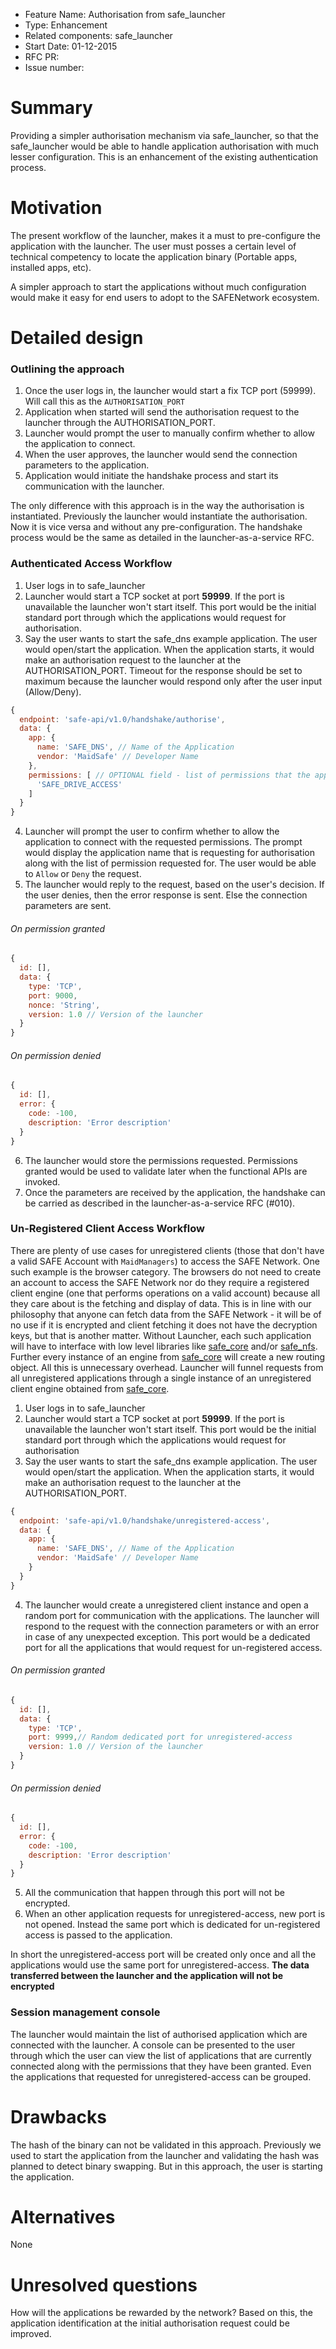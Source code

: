 - Feature Name: Authorisation from safe_launcher
- Type: Enhancement
- Related components: safe_launcher
- Start Date: 01-12-2015
- RFC PR:
- Issue number:

# Summary

Providing a simpler authorisation mechanism via safe_launcher, so that the safe_launcher
would be able to handle application authorisation with much lesser configuration.
This is an enhancement of the existing authentication process.

# Motivation

The present workflow of the launcher, makes it a must to pre-configure the application
with the launcher. The user must posses a certain level of technical competency to locate
the application binary (Portable apps, installed apps, etc).

A simpler approach to start the applications without much configuration would make it
easy for end users to adopt to the SAFENetwork ecosystem.

# Detailed design

### Outlining the approach

1. Once the user logs in, the launcher would start a fix TCP port (59999). Will call this
as the `AUTHORISATION_PORT`
2. Application when started will send the authorisation request to the launcher
through the AUTHORISATION_PORT.
3. Launcher would prompt the user to manually confirm whether to allow the application to connect.
4. When the user approves, the launcher would send the connection parameters to the application.
5. Application would initiate the handshake process and start its communication with the launcher.

The only difference with this approach is in the way the authorisation is instantiated.
Previously the launcher would instantiate the authorisation. Now it is vice versa and without
any pre-configuration. The handshake process would be the same as detailed in the launcher-as-a-service RFC.

### Authenticated Access Workflow

1. User logs in to safe_launcher
2. Launcher would start a TCP socket at port **59999**. If the port is unavailable the launcher
won't start itself. This port would be the initial standard port through which the applications
would request for authorisation.
3. Say the user wants to start the safe_dns example application. The user would open/start the
application. When the application starts, it would make an authorisation request to the launcher
at the AUTHORISATION_PORT. Timeout for the response should be set to maximum because the
launcher would respond only after the user input (Allow/Deny).
```javascript
{
  endpoint: 'safe-api/v1.0/handshake/authorise',
  data: {
    app: {
      name: 'SAFE_DNS', // Name of the Application
      vendor: 'MaidSafe' // Developer Name
    },
    permissions: [ // OPTIONAL field - list of permissions that the application would need
      'SAFE_DRIVE_ACCESS'
    ]
  }
}
```
4. Launcher will prompt the user to confirm whether to allow the application to connect
with the requested permissions. The prompt would display the application name that is
requesting for authorisation along with the list of permission requested for. The user
would be able to `Allow` or `Deny` the request.
5. The launcher would reply to the request, based on the user's decision. If the user
denies, then the error response is sent. Else the connection parameters are sent.
###### On permission granted
```javascript
{
  id: [],
  data: {
    type: 'TCP',
    port: 9000,
    nonce: 'String',
    version: 1.0 // Version of the launcher
  }
}
```
###### On permission denied
```javascript
{
  id: [],
  error: {
    code: -100,
    description: 'Error description'
  }
}
```
6. The launcher would store the permissions requested. Permissions granted would be used
to validate later when the functional APIs are invoked.
7. Once the parameters are received by the application, the handshake can be carried as
described in the launcher-as-a-service RFC (#010).

### Un-Registered Client Access Workflow

There are plenty of use cases for unregistered clients (those that don't have a valid
SAFE Account with `MaidManagers`) to access the SAFE Network. One such example is the browser
category. The browsers do not need to create an account to access the SAFE Network nor do they
require a registered client engine (one that performs operations on a valid account) because
all they care about is the fetching and display of data. This is in line with our philosophy that
anyone can fetch data from the SAFE Network - it will be of no use if it is encrypted and client
fetching it does not have the decryption keys, but that is another matter. Without Launcher,
each such application will have to interface with low level libraries like [safe_core](https://github.com/maidsafe/safe_core) and/or [safe_nfs](https://github.com/maidsafe/safe_nfs). Further every instance of an engine
from [safe_core](https://github.com/maidsafe/safe_core) will create a new routing object.
All this is unnecessary overhead. Launcher will funnel requests from all unregistered
applications through a single instance of an unregistered client engine obtained
from [safe_core](https://github.com/maidsafe/safe_core).

1. User logs in to safe_launcher
2. Launcher would start a TCP socket at port **59999**. If the port is unavailable the launcher
won't start itself. This port would be the initial standard port through which the applications
would request for authorisation
3. Say the user wants to start the safe_dns example application. The user would open/start
the application. When the application starts, it would make an authorisation request to the launcher
at the AUTHORISATION_PORT.
```javascript
{
  endpoint: 'safe-api/v1.0/handshake/unregistered-access',
  data: {
    app: {
      name: 'SAFE_DNS', // Name of the Application
      vendor: 'MaidSafe' // Developer Name
    }
  }
}
```
4. The launcher would create a unregistered client instance and open a random port for
communication with the applications. The launcher will respond to the request with the
connection parameters or with an error in case of any unexpected exception. This port
would be a dedicated port for all the applications that would request for un-registered access.

###### On permission granted
```javascript
{
  id: [],
  data: {
    type: 'TCP',
    port: 9999,// Random dedicated port for unregistered-access    
    version: 1.0 // Version of the launcher
  }
}
```
###### On permission denied
```javascript
{
  id: [],
  error: {
    code: -100,
    description: 'Error description'
  }
}
```
5. All the communication that happen through this port will not be encrypted.
6. When an other application requests for unregistered-access, new port is not opened.
Instead the same port which is dedicated for un-registered access is passed to the application.

In short the unregistered-access port will be created only once and all the applications
would use the same port for unregistered-access. **The data transferred between the launcher
and the application will not be encrypted**

### Session management console

The launcher would maintain the list of authorised application which are connected with the launcher.
A console can be presented to the user through which the user can view the list of applications that are
currently connected along with the permissions that they have been granted. Even the applications
that requested for unregistered-access can be grouped.

# Drawbacks

The hash of the binary can not be validated in this approach. Previously we used to start the application
from the launcher and validating the hash was planned to detect binary swapping. But in this approach,
the user is starting the application.


# Alternatives

None

# Unresolved questions

How will the applications be rewarded by the network? Based on this, the application identification
at the initial authorisation request could be improved.
